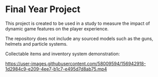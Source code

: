 # Final Year Project
This project is created to be used in a study to measure the impact of dynamic game features on the player experience.

The repository does not include any sourced models such as the guns, helmets and particle systems.


Collectable items and inventory system demonstration:


https://user-images.githubusercontent.com/58009594/156942918-1d2984c9-e209-4ee7-b1c7-e495d7d8ab75.mp4

